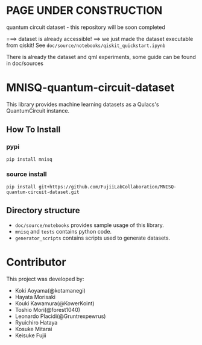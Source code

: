 # PAGE UNDER CONSTRUCTION
quantum circuit dataset - this repository will be soon completed

===> dataset is already accessible!
==> we just made the dataset executable from qiskit! See `doc/source/notebooks/qiskit_quickstart.ipynb`

There is already the dataset and qml experiments, some guide can be found in doc/sources

# MNISQ-quantum-circuit-dataset

This library provides machine learning datasets as a Qulacs's QuantumCircuit instance.

## How To Install

### pypi
```
pip install mnisq
```

### source install
```
pip install git+https://github.com/FujiiLabCollaboration/MNISQ-quantum-circuit-dataset.git
```

## Directory structure
- `doc/source/notebooks` provides sample usage of this library.
- `mnisq` and `tests` contains python code.
- `generator_scripts` contains scripts used to generate datasets.

# Contributor
This project was developed by:
- Koki Aoyama(@kotamanegi)
- Hayata Morisaki
- Kouki Kawamura(@KowerKoint)
- Toshio Mori(@forest1040)
- Leonardo Placidi(@Gruntrexpewrus)
- Ryuichiro Hataya
- Kosuke Mitarai
- Keisuke Fujii
